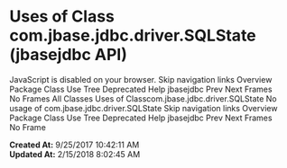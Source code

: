 # Uses of Class com.jbase.jdbc.driver.SQLState (jbasejdbc   API)

JavaScript is disabled on your browser. Skip navigation links Overview Package Class Use Tree Deprecated Help jbasejdbc Prev Next Frames No Frames All Classes Uses of Classcom.jbase.jdbc.driver.SQLState No usage of com.jbase.jdbc.driver.SQLState Skip navigation links Overview Package Class Use Tree Deprecated Help jbasejdbc Prev Next Frames No Frame  

**Created At:** 9/25/2017 10:42:11 AM  
**Updated At:** 2/15/2018 8:02:45 AM  

